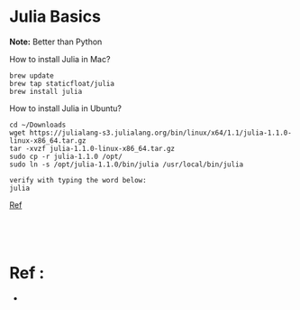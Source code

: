 # Julia Basics

**Note:** Better than Python



How to install Julia in Mac?
```
brew update
brew tap staticfloat/julia
brew install julia
```





How to install Julia in Ubuntu?
```
cd ~/Downloads
wget https://julialang-s3.julialang.org/bin/linux/x64/1.1/julia-1.1.0-linux-x86_64.tar.gz
tar -xvzf julia-1.1.0-linux-x86_64.tar.gz
sudo cp -r julia-1.1.0 /opt/
sudo ln -s /opt/julia-1.1.0/bin/julia /usr/local/bin/julia

verify with typing the word below:
julia
```
[Ref](https://ferrolho.github.io/blog/2019-01-26/how-to-install-julia-on-ubuntu)





```

```






```

```






```

```






```

```



# Ref :

  * []()
